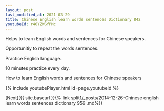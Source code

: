 ```yaml
---
layout: post
last_modified_at: 2021-03-29
title: Chinese English learn words sentences Dictionary 842 
youtubeId: r46YZWGfPMc
---
```

 
 
Helps to learn English words and sentences for Chinese speakers.

Opportunitiy to repeat the words sentences. 

Practice English language. 
 
10 minutes practice every day. 
 
How to learn English words and sentences for Chinese speakers 
 
{% include youtubePlayer.html id=page.youtubeId %}
 
 
[Next]({{ site.baseurl }}{% link  split1/_posts/2014-12-26-Chinese english learn words sentences dictionary 959 .md%})
 
